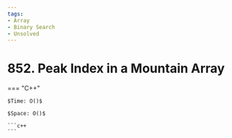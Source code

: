 ```yaml
---
tags:
- Array
- Binary Search
- Unsolved
---
```



# 852. Peak Index in a Mountain Array

=== "C++"

    $Time: O()$

    $Space: O()$

    ```c++
    ```